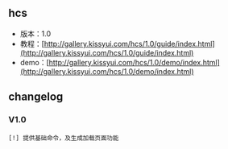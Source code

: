 ## hcs

* 版本：1.0
* 教程：[http://gallery.kissyui.com/hcs/1.0/guide/index.html](http://gallery.kissyui.com/hcs/1.0/guide/index.html)
* demo：[http://gallery.kissyui.com/hcs/1.0/demo/index.html](http://gallery.kissyui.com/hcs/1.0/demo/index.html)

## changelog

### V1.0

    [!] 提供基础命令，及生成加载页面功能


